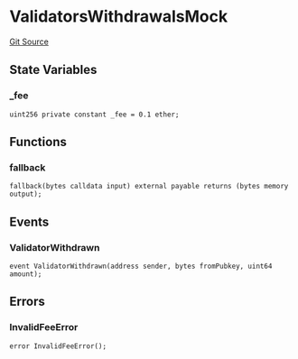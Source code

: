 # ValidatorsWithdrawalsMock
[Git Source](https://github.com/stakewise/v3-core/blob/c4059a64871829ca60ea58f054baf8eb13d3572a/contracts/mocks/ValidatorsWithdrawalsMock.sol)


## State Variables
### _fee

```solidity
uint256 private constant _fee = 0.1 ether;
```


## Functions
### fallback


```solidity
fallback(bytes calldata input) external payable returns (bytes memory output);
```

## Events
### ValidatorWithdrawn

```solidity
event ValidatorWithdrawn(address sender, bytes fromPubkey, uint64 amount);
```

## Errors
### InvalidFeeError

```solidity
error InvalidFeeError();
```

